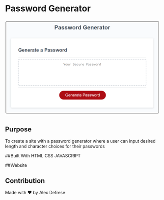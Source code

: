 # Password Generator

![screenshot of password generator site](Password_Generator.png)


## Purpose
To create a site with a password generator where a user can input desired length and character choices for their passwords

##Built With
HTML
CSS
JAVASCRIPT

##Website


## Contribution
Made with ❤️ by Alex Defrese
